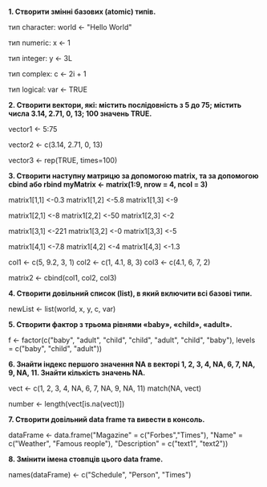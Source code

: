 **1. Створити змінні базових (atomic) типів.**

тип character: world <- "Hello World"

тип numeric: x <- 1 

тип integer: y <- 3L

тип complex: c <- 2i + 1 

тип logical: var <- TRUE 

**2. Створити вектори, які: містить послідовність з 5 до 75; містить числа 3.14, 2.71, 0, 13; 100 значень TRUE.**

vector1 <- 5:75 

vector2 <- c(3.14, 2.71, 0, 13) 

vector3 <- rep(TRUE, times=100) 

**3. Створити наступну матрицю за допомогою matrix, та за допомогою cbind або rbind
myMatrix <- matrix(1:9, nrow = 4, ncol = 3)**

matrix1[1,1] <-0.3 matrix1[1,2] <-5.8 matrix1[1,3] <-9

matrix1[2,1] <-8 matrix1[2,2] <-50 matrix1[2,3] <-2

matrix1[3,1] <-221 matrix1[3,2] <-0 matrix1[3,3] <-5

matrix1[4,1] <-7.8 matrix1[4,2] <-4 matrix1[4,3] <-1.3


col1 <- c(5, 9.2, 3, 1) col2 <- c(1, 4.1, 8, 3) col3 <- c(4.1, 6, 7, 2)

matrix2 <- cbind(col1, col2, col3) 

**4. Створити довільний список (list), в який включити всі базові типи.**

newList <- list(world, x, y, c, var)

**5. Створити фактор з трьома рівнями «baby», «child», «adult».**

f <- factor(c("baby", "adult", "child", "child", "adult", "child", "baby"), levels = c("baby", "child", "adult")) 

**6. Знайти індекс першого значення NA в векторі 1, 2, 3, 4, NA, 6, 7, NA, 9, NA, 11. Знайти кількість значень NA.**

vect <- c(1, 2, 3, 4, NA, 6, 7, NA, 9, NA, 11)
match(NA, vect)

number <- length(vect[is.na(vect)]) 

**7. Створити довільний data frame та вивести в консоль.**

dataFrame <- data.frame("Magazine" = c("Forbes","Times"), "Name" = c("Weather", "Famous reople"), "Description" = c("text1", "text2")) 

**8. Змінити імена стовпців цього data frame.**

names(dataFrame) <- c("Schedule", "Person", "Times") 
